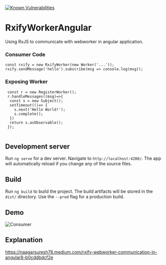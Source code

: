 [![Known Vulnerabilities](https://snyk.io//test/github/nagarsuresh/rxify-worker-angular/badge.svg?targetFile=package.json)](https://snyk.io//test/github/nagarsuresh/rxify-worker-angular?targetFile=package.json)
# RxifyWorkerAngular

Using RxJS to communicate with webworker in angular application.

### Consumer Code
 ```
 const rxify = new RxifyWorker(new Worker('...'));
 rxify.sendMessage('hello').subscribe(msg => console.log(msg));
 ```

### Exposing Worker

```
 const r = new RegisterWorker();
 r.handleMessages((msg)=>{
  const s = new Subject();
  setTimeout(()=> {
    s.next('Hello World!');
    s.complete();
  })
  return s.asObservable();
 });


```


## Development server

Run `ng serve` for a dev server. Navigate to `http://localhost:4200/`. The app will automatically reload if you change any of the source files.


## Build

Run `ng build` to build the project. The build artifacts will be stored in the `dist/` directory. Use the `--prod` flag for a production build.

## Demo
![Consumer](/src/assets/force-layout.gif)

## Explanation
https://naagarsuresh78.medium.com/rxify-webworker-communication-in-angular8-b0cddbdcf2e


